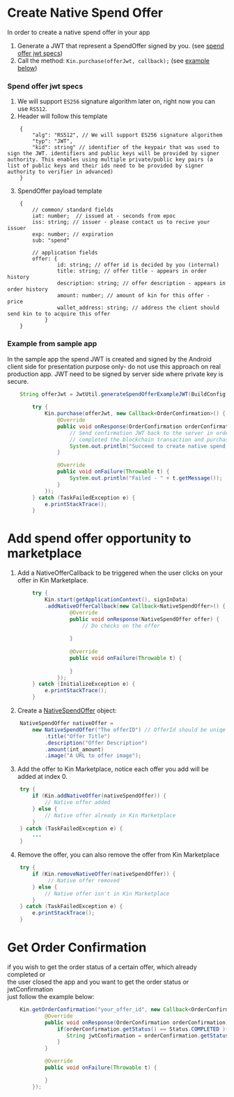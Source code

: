 # Create Native Spend Offer
In order to create a native spend offer in your app
1. Generate a JWT that represent a SpendOffer signed by you. (see [spend offer jwt specs](#spend-offer-jwt-specs))
2. Call the method: `Kin.purchase(offerJwt, callback);` (see [example below](#example-from-sample-app))

### Spend offer jwt specs
1. We will support `ES256` signature algorithm later on, right now you can use `RS512`.
2. Header will follow this template
```aidl
    {
        "alg": "RS512", // We will support ES256 signature algorithem 
        "typ": "JWT",
        "kid": string" // identifier of the keypair that was used to sign the JWT. identifiers and public keys will be provided by signer authority. This enables using multiple private/public key pairs (a list of public keys and their ids need to be provided by signer authority to verifier in advanced)
    }
```
3. SpendOffer payload template
```aidl
    {
        // common/ standard fields
        iat: number;  // issued at - seconds from epoc
        iss: string; // issuer - please contact us to recive your issuer
        exp: number; // expiration
        sub: "spend"
        
        // application fields
        offer: {
                id: string; // offer id is decided by you (internal)
                title: string; // offer title - appears in order history
                description: string; // offer description - appears in order history
                amount: number; // amount of kin for this offer - price
                wallet_address: string; // address the client should send kin to to acquire this offer
            }
    }
```
### Example from sample app
In the sample app the spend JWT is created and signed by the Android client side for presentation purpose only- do not use this approach on real production app.
JWT need to be signed by server side where private key is secure.
```java
    String offerJwt = JwtUtil.generateSpendOfferExampleJWT(BuildConfig.SAMPLE_APP_ID);
        
        try {
            Kin.purchase(offerJwt, new Callback<OrderConfirmation>() {
                @Override
                public void onResponse(OrderConfirmation orderConfirmation) {
                    // Send confirmation JWT back to the server in order prove that the user
                    // completed the blockchain transaction and purchase can be unlocked for this user.
                    System.out.println("Succeed to create native spend.\n jwtConfirmation: " + orderConfirmation.getJwtConfirmation());
                }

                @Override
                public void onFailure(Throwable t) {
                    System.out.println("Failed - " + t.getMessage());
                }
            });
        } catch (TaskFailedException e) {
            e.printStackTrace();
        }
```

# Add spend offer opportunity to marketplace
1. Add a NativeOfferCallback to be triggered when the user clicks on your offer in Kin Marketplace.
```java
        try {
            Kin.start(getApplicationContext(), signInData)
            .addNativeOfferCallback(new Callback<NativeSpendOffer>() {
                    @Override
                    public void onResponse(NativeSpendOffer offer) {
                        // Do checks on the offer
                      
                    }
        
                    @Override
                    public void onFailure(Throwable t) {
        
                    }
                });
        } catch (InitializeException e) {
            e.printStackTrace();
        }
```
2. Create a [NativeSpendOffer](/kin-ecosystem-sdk/src/main/java/com/kin/ecosystem/marketplace/model/NativeSpendOffer.java) object:
```java
    NativeSpendOffer nativeOffer =
        new NativeSpendOffer("The offerID") // OfferId should be uniqe
            .title("Offer Title")
            .description("Offer Description")
            .amount(int_amount)
            .image("A URL to offer image");
```
3. Add the offer to Kin Marketplace, notice each offer you add will be added at index 0.
```java
    try {
        if (Kin.addNativeOffer(nativeSpendOffer)) {
            // Native offer added
        } else {
            // Native offer already in Kin Marketplace
        }
    } catch (TaskFailedException e) {
        ...
    }
```

4. Remove the offer, you can also remove the offer from Kin Marketplace
```java
    try {
        if (Kin.removeNativeOffer(nativeSpendOffer)) {
             // Native offer removed
        } else {
            // Native offer isn't in Kin Marketplace
        }
    } catch (TaskFailedException e) {
        e.printStackTrace();
    }
```

# Get Order Confirmation
if you wish to get the order status of a certain offer, which already completed or<br>
the user closed the app and you want to get the order status or jwtConfirmation<br>
just follow the example below:
```java
    Kin.getOrderConfirmation("your_offer_id", new Callback<OrderConfirmation>() {
            @Override
            public void onResponse(OrderConfirmation orderConfirmation) {
                if(orderConfirmation.getStatus() == Status.COMPLETED ){
                   String jwtConfirmation = orderConfirmation.getStatus()
                }
            }

            @Override
            public void onFailure(Throwable t) {

            }
        });
```